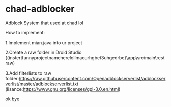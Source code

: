 # chad-adblocker
Adblock System that used at chad lol

How to implement:

  1.Implement mian.java into ur project

  2.Create a raw folder in Droid Studio ({instertfunnyprojectnameherelollmaourhgbet3uhgedrbe}\app\src\main\res\raw)

  3.Add filterlists to raw folder:https://raw.githubusercontent.com/Openadblockserverlist/adblockserverlist/master/adblockserverlist.txt (lisance:https://www.gnu.org/licenses/gpl-3.0.en.html)
    
    
ok bye

